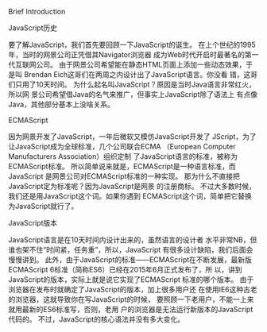 Brief Introduction

JavaScript历史

要了解JavaScript，我们首先要回顾一下JavaScript的诞生。
在上个世纪的1995年，当时的网景公司正凭借其Navigator浏览器
成为Web时代开启时最著名的第一代互联网公司。
由于网景公司希望能在静态HTML页面上添加一些动态效果，于是叫
Brendan Eich这哥们在两周之内设计出了JavaScript语言。你没看
错，这哥们只用了10天时间。
为什么起名叫JavaScript？原因是当时Java语言非常红火，所以网
景公司希望借Java的名气来推广，但事实上JavaScript除了语法上
有点像Java，其他部分基本上没啥关系。

ECMAScript

因为网景开发了JavaScript，一年后微软又模仿JavaScript开发了
JScript，为了让JavaScript成为全球标准，几个公司联合ECMA
（European Computer Manufacturers Association）组织定制
了JavaScript语言的标准，被称为ECMAScript标准。
所以简单说来就是，ECMAScript是一种语言标准，而JavaScript
是网景公司对ECMAScript标准的一种实现。
那为什么不直接把JavaScript定为标准呢？因为JavaScript是网景
的注册商标。
不过大多数时候，我们还是用JavaScript这个词。如果你遇到
ECMAScript这个词，简单把它替换为JavaScript就行了。

JavaScript版本

JavaScript语言是在10天时间内设计出来的，虽然语言的设计者
水平非常NB，但谁也架不住“时间紧，任务重”，所以，JavaScript
有很多设计缺陷，我们后面会慢慢讲到。
此外，由于JavaScript的标准——ECMAScript在不断发展，最新版
ECMAScript 6标准（简称ES6）已经在2015年6月正式发布了，所
以，讲到JavaScript的版本，实际上就是说它实现了ECMAScript
标准的哪个版本。
由于浏览器在发布时就确定了JavaScript的版本，加上很多用户还
在使用IE6这种古老的浏览器，这就导致你在写JavaScript的时候，
要照顾一下老用户，不能一上来就用最新的ES6标准写，否则，老用
户的浏览器是无法运行新版本的JavaScript代码的。
不过，JavaScript的核心语法并没有多大变化。
